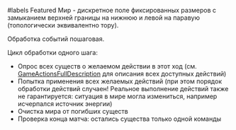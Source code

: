 ﻿#labels Featured
Мир - дискретное поле фиксированных размеров с замыканием верхней границы на нижнюю и левой на паравую (топологически эквивалентно тору).

Обработка событий пошаговая.

Цикл обработки одного шага:
  * Опрос всех существ о желаемом действии в этот ход (см. [GameActionsFullDescription](GameActionsFullDescription.md) для описания всех доступных действий)
  * Попытка применения всех желаемых действий (при этом порядок обработки действий случаен! Реальное выполнение действий также не гарантируется: ситуация в мире могла измениться, например исчерпался источник энергии)
  * Очистка мира от погибших существ
  * Проверка конца матча: остались существа только одной команды